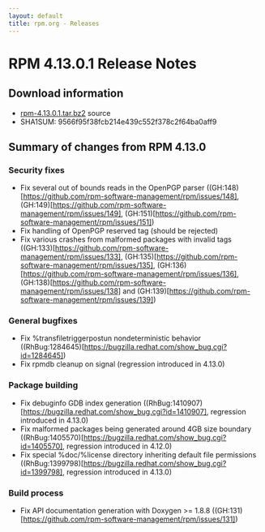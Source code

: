 ```yaml
---
layout: default
title: rpm.org - Releases
---
```


# RPM 4.13.0.1 Release Notes

## Download information

 * [rpm-4.13.0.1.tar.bz2](http://ftp.rpm.org/releases/rpm-4.13.x/rpm-4.13.0.1.tar.bz2) source
 * SHA1SUM: 9566f95f38fcb214e439c552f378c2f64ba0aff9

## Summary of changes from RPM 4.13.0

### Security fixes ###

 * Fix several out of bounds reads in the OpenPGP parser ((GH:148)[https://github.com/rpm-software-management/rpm/issues/148], (GH:149)[https://github.com/rpm-software-management/rpm/issues/149], (GH:151)[https://github.com/rpm-software-management/rpm/issues/151])
 * Fix handling of OpenPGP reserved tag (should be rejected)
 * Fix various crashes from malformed packages with invalid tags
   ((GH:133)[https://github.com/rpm-software-management/rpm/issues/133], (GH:135)[https://github.com/rpm-software-management/rpm/issues/135], (GH:136)[https://github.com/rpm-software-management/rpm/issues/136], (GH:138)[https://github.com/rpm-software-management/rpm/issues/138] and (GH:139)[https://github.com/rpm-software-management/rpm/issues/139])

### General bugfixes ###

 * Fix %transfiletriggerpostun nondeterministic behavior
   ((RhBug:1284645)[https://bugzilla.redhat.com/show_bug.cgi?id=1284645])
 * Fix rpmdb cleanup on signal (regression introduced in 4.13.0)

### Package building ###

 * Fix debuginfo GDB index generation
   ((RhBug:1410907)[https://bugzilla.redhat.com/show_bug.cgi?id=1410907],
   regression introduced in 4.13.0)
 * Fix malformed packages being generated around 4GB size boundary
   ((RhBug:1405570)[https://bugzilla.redhat.com/show_bug.cgi?id=1405570], regression introduced in 4.12.0)
 * Fix special %doc/%license directory inheriting default file permissions
   ((RhBug:1399798)[https://bugzilla.redhat.com/show_bug.cgi?id=1399798], 
   regression introduced in 4.13.0)

### Build process ###

 * Fix API documentation generation with Doxygen >= 1.8.8 ((GH:131)[https://github.com/rpm-software-management/rpm/issues/131])

